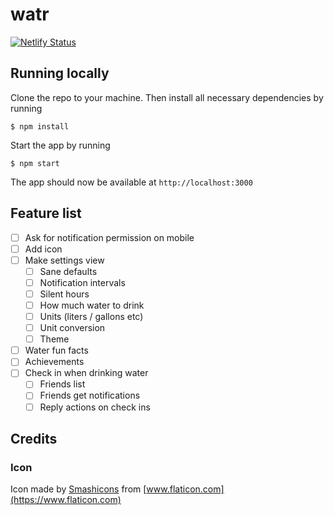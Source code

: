 # watr

[![Netlify Status](https://api.netlify.com/api/v1/badges/2b00d937-1172-44d9-9720-7074eed4bbe1/deploy-status)](https://app.netlify.com/sites/watr/deploys)

## Running locally

Clone the repo to your machine. Then install all necessary dependencies by running

```
$ npm install
```

Start the app by running

```
$ npm start
```

The app should now be available at `http://localhost:3000`

## Feature list

- [ ] Ask for notification permission on mobile
- [ ] Add icon
- [ ] Make settings view
  - [ ] Sane defaults
  - [ ] Notification intervals
  - [ ] Silent hours
  - [ ] How much water to drink
  - [ ] Units (liters / gallons etc)
  - [ ] Unit conversion
  - [ ] Theme
- [ ] Water fun facts
- [ ] Achievements
- [ ] Check in when drinking water
  - [ ] Friends list
  - [ ] Friends get notifications
  - [ ] Reply actions on check ins

## Credits

### Icon

Icon made by [Smashicons](https://www.flaticon.com/authors/smashicons) from [www.flaticon.com](https://www.flaticon.com)
